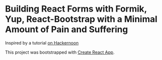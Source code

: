 # Building React Forms with Formik, Yup, React-Bootstrap with a Minimal Amount of Pain and Suffering

Inspired by a tutorial [on Hackernoon](https://hackernoon.com/building-react-forms-with-formik-yup-and-react-bootstrap-with-a-minimal-amount-of-pain-and-suffering-1sfk3xv8)

This project was bootstrapped with [Create React App](https://github.com/facebook/create-react-app).
